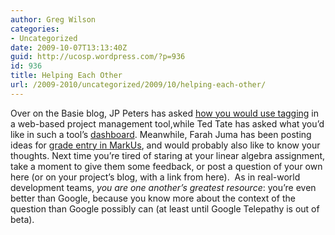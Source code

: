 ```yaml
---
author: Greg Wilson
categories:
- Uncategorized
date: 2009-10-07T13:13:40Z
guid: http://ucosp.wordpress.com/?p=936
id: 936
title: Helping Each Other
url: /2009-2010/uncategorized/2009/10/helping-each-other/
---
```


Over on the Basie blog, JP Peters has asked [how you would use tagging](http://blog.basieproject.org/?p=1241) in a web-based project management tool,while Ted Tate has asked what you&#8217;d like in such a tool&#8217;s [dashboard](http://blog.basieproject.org/?p=1177). Meanwhile, Farah Juma has been posting ideas for [grade entry in MarkUs](http://blog.markusproject.org/?p=475), and would probably also like to know your thoughts. Next time you&#8217;re tired of staring at your linear algebra assignment, take a moment to give them some feedback, or post a question of your own here (or on your project&#8217;s blog, with a link from here).  As in real-world development teams, _you are one another&#8217;s greatest resource_: you&#8217;re even better than Google, because you know more about the context of the question than Google possibly can (at least until Google Telepathy is out of beta).